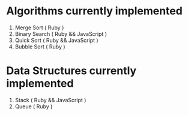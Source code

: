 # Algorithms currently implemented

1. Merge Sort ( Ruby )
2. Binary Search ( Ruby && JavaScript )
3. Quick Sort ( Ruby && JavaScript )
4. Bubble Sort ( Ruby )


# Data Structures currently implemented

1. Stack ( Ruby && JavaScript )
2. Queue ( Ruby ) 

